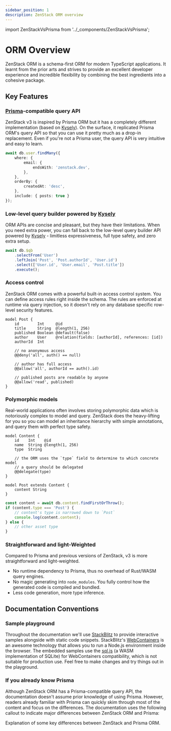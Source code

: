 ```yaml
---
sidebar_position: 1
description: ZenStack ORM overview
---
```


import ZenStackVsPrisma from '../_components/ZenStackVsPrisma';

# ORM Overview

ZenStack ORM is a schema-first ORM for modern TypeScript applications. It learnt from the prior arts and strives to provide an excellent developer experience and incredible flexibility by combining the best ingredients into a cohesive package.

## Key Features

### [Prisma](https://prisma.io/orm)-compatible query API

ZenStack v3 is inspired by Prisma ORM but it has a completely different implementation (based on [Kysely](https://kysely.dev/)). On the surface, it replicated Prisma ORM's query API so that you can use it pretty much as a drop-in replacement. Even if you're not a Prisma user, the query API is very intuitive and easy to learn.

```ts
await db.user.findMany({
    where: {
        email: {
            endsWith: 'zenstack.dev',
        },
    },
    orderBy: {
        createdAt: 'desc',
    },
    include: { posts: true }
});
```

### Low-level query builder powered by [Kysely](https://kysely.dev/)

ORM APIs are concise and pleasant, but they have their limitations. When you need extra power, you can fall back to the low-level query builder API powered by [Kysely](https://kysely.dev/) - limitless expressiveness, full type safety, and zero extra setup.

```ts
await db.$qb
    .selectFrom('User')
    .leftJoin('Post', 'Post.authorId', 'User.id')
    .select(['User.id', 'User.email', 'Post.title'])
    .execute();
```

### Access control

ZenStack ORM comes with a powerful built-in access control system. You can define access rules right inside the schema. The rules are enforced at runtime via query injection, so it doesn't rely on any database specific row-level security features.

```zmodel
model Post {
    id        Int     @id
    title     String  @length(1, 256)
    published Boolean @default(false)
    author    User    @relation(fields: [authorId], references: [id])
    authorId  Int

    // no anonymous access
    @@deny('all', auth() == null)

    // author has full access
    @@allow('all', authorId == auth().id)

    // published posts are readable by anyone
    @@allow('read', published)
}
```

### Polymorphic models

Real-world applications often involves storing polymorphic data which is notoriously complex to model and query. ZenStack does the heavy-lifting for you so you can model an inheritance hierarchy with simple annotations, and query them with perfect type safety.

```zmodel
model Content {
    id    Int    @id
    name  String @length(1, 256)
    type  String

    // the ORM uses the `type` field to determine to which concrete model
    // a query should be delegated
    @@delegate(type)
}

model Post extends Content {
    content String
}
```

```ts title="main.ts"
const content = await db.content.findFirstOrThrow();
if (content.type === 'Post') {
    // content's type is narrowed down to `Post`
    console.log(content.content);
} else {
    // other asset type
}
```

### Straightforward and light-Weighted

Compared to Prisma and previous versions of ZenStack, v3 is more straightforward and light-weighted.

- No runtime dependency to Prisma, thus no overhead of Rust/WASM query engines.
- No magic generating into `node_modules`. You fully control how the generated code is compiled and bundled.
- Less code generation, more type inference.

## Documentation Conventions

### Sample playground

Throughout the documentation we'll use [StackBlitz](https://stackblitz.com/) to provide interactive samples alongside with static code snippets. StackBlitz's [WebContainers](https://webcontainers.io/) is an awesome technology that allows you to run a Node.js environment inside the browser. The embedded samples use the [sql.js](https://github.com/sql-js/sql.js) (a WASM implementation of SQLite) for WebContainers compatibility, which is not suitable for production use. Feel free to make changes and try things out in the playground.

### If you already know Prisma

Although ZenStack ORM has a Prisma-compatible query API, the documentation doesn't assume prior knowledge of using Prisma. However, readers already familiar with Prisma can quickly skim through most of the content and focus on the differences. The documentation uses the following callout to indicate major differences between ZenStack ORM and Prisma:

<ZenStackVsPrisma>
Explanation of some key differences between ZenStack and Prisma ORM.
</ZenStackVsPrisma>
